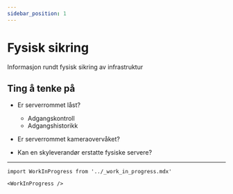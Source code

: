 ```yaml
---
sidebar_position: 1
---
```


# Fysisk sikring

Informasjon rundt fysisk sikring av infrastruktur

## Ting å tenke på
- Er serverrommet låst?
    - Adgangskontroll
    - Adgangshistorikk
- Er serverrommet kameraovervåket?

- Kan en skyleverandør erstatte fysiske servere?

---

```mdx-code-block
import WorkInProgress from '../_work_in_progress.mdx'

<WorkInProgress />
```